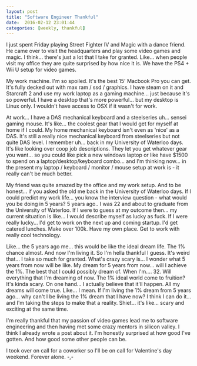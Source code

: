 ```yaml
---
layout: post
title: "Software Engineer Thankful"
date:  2016-02-12 23:01:44
categories: [weekly, thankful]
---
```

I just spent Friday playing Street Fighter IV and Magic with a dance friend. He came over to visit the headquarters and play some video games and magic. I think... there's just a lot that I take for granted. Like... when people visit my office they are quite surprised by how nice it is. We have the PS4 + Wii U setup for video games.

My work machine. I'm so spoiled. It's the best 15' Macbook Pro you can get. It's fully decked out with max ram / ssd / graphics. I have steam on it and Starcraft 2 and use my work laptop as a gaming machine... just because it's so powerful. I have a desktop that's more powerful... but my desktop is Linux only. I wouldn't have access to OSX if it wasn't for work.

At work... I have a DAS mechanical keyboard and a steelseries uh... sensei gaming mouse. It's like... the coolest gear that I would get for myself at home if I could. My home mechanical keyboard isn't even as 'nice' as a DAS. It's still a really nice mechanical keyboard from steelseries but not quite DAS level. I remember uh... back in my University of Waterloo days. It's like looking over coop job descriptions. They let you get whatever gear you want... so you could like pick a new windows laptop or like have $1500 to spend on a laptop/desktop/keyboard combo... and I'm thinking now... in the present my laptop / keyboard / monitor / mouse setup at work is - it really can't be much better.

My friend was quite amazed by the office and my work setup. And to be honest... if you asked the old me back in the University of Waterloo days. If I could predict my work life... you know the interview question - what would you be doing in 5 years? 5 years ago.. I was 22 and about to graduate from the University of Waterloo. If I were to guess at my outcome then... my current situation is like... I would describe myself as lucky as fuck. If I were really lucky... I'd get to work on the next up and coming startup. I'd get catered lunches. Make over 100k. Have my own place. Get to work with really cool technology.

Like... the 5 years ago me... this would be like the ideal dream life. The 1% chance almost. And now I'm living it. So I'm hella thankful I guess. It's weird that... I take so much for granted. What's crazy scary is... I wonder what 5 years from now will be like. My dream for 5 years from now... will I achieve the 1%. The best that I could possibly dream of. When I'm.... 32. Will everything that I'm dreaming of now. The 1% ideal world come to fruition? It's kinda scary. On one hand... I actually believe that it'll happen. All my dreams will come true. Like... I  mean. If I'm living the 1% dream from 5 years ago... why can't I be living the 1% dream that I have now? I think I can do it... and I'm taking the steps to make that a reality. Shiet... it's like... scary and exciting at the same time.

I'm really thankful that my passion of video games lead me to software engineering and then having met some crazy mentors in silicon valley. I think I already wrote a post about it. I'm honestly surprised at how good I've gotten. And how good some other people can be.

I took over on call for a coworker so I'll be on call for Valentine's day weekend. Forever alone. -,-
